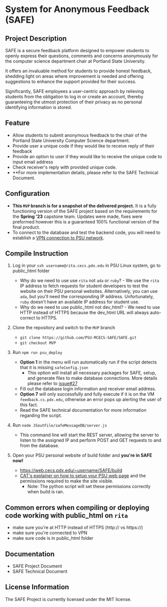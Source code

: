 # System for Anonymous Feedback (SAFE)

## Project Description

SAFE is a secure feedback platform designed to empower students to openly express their questions, comments and concerns anonymously for the computer science department chair at Portland State University.

It offers an invaluable method for students to provide honest feedback, shedding light on areas where improvement is needed and offering suggestions to enhance the support provided for their success.

Significantly, SAFE employees a user-centric approach by relieving students from the obligation to log in or create an account, thereby guaranteeing the utmost protection of their privacy as no personal identifying information is stored.

## Feature

- Allow students to submit anonymous feedback to the chair of the Portland State University Computer Science department.
- Provide user a unique code if they would like to receive reply of their feedback
- Provide an option to user if they would like to receive the unique code to input email address
- Check receiver's reply with provided unique code.
- \*\*For more implementation details, please refer to the SAFE Technical Document.

## Configuration

- **This `MVP` branch is for a snapshot of the delivered project.** It is a
  fully functioning version of the SAFE project based on the requirements
  for the **Spring '23** capstone team. Updates were made, fixes were
  preformed however this is a guaranteed 100% functional version of the
  final product.
- To connect to the database and test the backend code, you will need to establish a [VPN connection to PSU network](https://cat.pdx.edu/services/network/vpn-services/).

## Compile Instruction

1. Log in your `ssh username@rita.cecs.pdx.edu` in PSU Linux system, go to public_html folder

   - Why do we need to use use `rita` not `ada` or `ruby`? - We use the `rita` IP address to fetch requests for student developers to test the website on their PSU personal websites. Alternatively, you can use `ada`, but you'll need the corresponding IP address. Unfortunately, `ruby` doesn't have an available IP address for student use.
   - Why do we need to use public_html not dev_html? - We need to use HTTP instead of HTTPS because the dev_html URL will always auto-correct to HTTPS.

2. Clone the repository and switch to the `MVP` branch

   - `git clone https://github.com/PSU-MCECS-SAFE/SAFE.git`
   - `git checkout MVP`

3. Run `npm run psu_deploy`

   - **Option 1** in the menu will run automatically run if the script detects that it is missing `safeConfig.json`
     - This option will install all necessary packages for SAFE, setup, and generate files to make database connections. More details please refer to [issue#27](https://github.com/PSU-MCECS-SAFE/SAFE/issues/27#issue-1697069201)
   - Fill out the database login information and receiver email address.
   - **Option 7** will only successfully and fully execute if it is on the VM `feedback.cs.pdx.edu`, otherwise an error pops up alerting the user of this fact.
   - Read the SAFE technical documentation for more information regarding the script.

4. Run `node JSoutFile/safeMessageDB/server.js`

   - This command line will start the REST server, allowing the server to listen to the assigned IP and perform POST and GET requests to and from the database.

5. Open your PSU personal website of build folder and **you're in SAFE now!**
   - https://web.cecs.pdx.edu/~username/SAFE/build
   - [CAT's explainer on how to setup your PSU web page](https://cat.pdx.edu/services/web/account-websites/) and the permissions required to make the site visible.
     - Note: The python script will set these permissions correctly when build is ran.

## Common errors when compiling or deploying code working with public_html on `rita`

- make sure you're at HTTP instead of HTTPS (http:// vs https://)
- make sure you're connected to VPN
- make sure code is in public_html folder

## Documentation

- SAFE Project Document
- SAFE Technical Document

## License Information

The SAFE Project is currently licensed under the MIT license.
